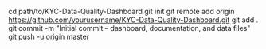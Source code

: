 cd path/to/KYC-Data-Quality-Dashboard
git init
git remote add origin https://github.com/yourusername/KYC-Data-Quality-Dashboard.git
git add .
git commit -m "Initial commit – dashboard, documentation, and data files"
git push -u origin master

